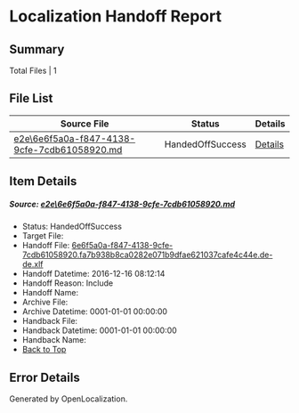 # <a name='report-top'></a> Localization Handoff Report

## Summary
 Total Files | 1

## File List
 Source File | Status | Details 
 ----------- | ------ | ------- 
 [e2e\6e6f5a0a-f847-4138-9cfe-7cdb61058920.md](https://github.com/OpenLocalizationTestOrg/ol-test0/blob/86b743fa6c41d89769c1f9916ba74f266ea33e83/e2e/6e6f5a0a-f847-4138-9cfe-7cdb61058920.md) | HandedOffSuccess | [Details](#35d1d679569d8ba8e60d489bc0dd0faa8c0b05142)

## Item Details
##### <a name='35d1d679569d8ba8e60d489bc0dd0faa8c0b05142'></a> Source: [e2e\6e6f5a0a-f847-4138-9cfe-7cdb61058920.md](https://github.com/OpenLocalizationTestOrg/ol-test0/blob/86b743fa6c41d89769c1f9916ba74f266ea33e83/e2e/6e6f5a0a-f847-4138-9cfe-7cdb61058920.md)
* Status: HandedOffSuccess
* Target File: 
* Handoff File: [6e6f5a0a-f847-4138-9cfe-7cdb61058920.fa7b938b8ca0282e071b9dfae621037cafe4c44e.de-de.xlf](https://github.com/OpenLocalizationTestOrg/ol-test0-handoff/blob/7e5ec6dce6813ec9ca7395cd9d0ac0679bf1f902/ol-handoff/OpenLocalizationTestOrg/ol-test0-dede/xinjiang/ht/6e6f5a0a-f847-4138-9cfe-7cdb61058920.fa7b938b8ca0282e071b9dfae621037cafe4c44e.de-de.xlf)
* Handoff Datetime: 2016-12-16 08:12:14
* Handoff Reason: Include
* Handoff Name: 
* Archive File: 
* Archive Datetime: 0001-01-01 00:00:00
* Handback File: 
* Handback Datetime: 0001-01-01 00:00:00
* Handback Name: 
* [Back to Top](#report-top)


## Error Details

Generated by OpenLocalization.
